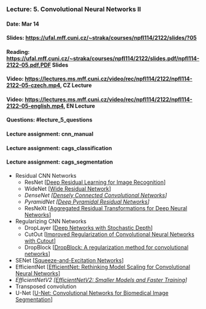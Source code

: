 ### Lecture: 5. Convolutional Neural Networks II
#### Date: Mar 14
#### Slides: https://ufal.mff.cuni.cz/~straka/courses/npfl114/2122/slides/?05
#### Reading: https://ufal.mff.cuni.cz/~straka/courses/npfl114/2122/slides.pdf/npfl114-2122-05.pdf,PDF Slides
#### Video: https://lectures.ms.mff.cuni.cz/video/rec/npfl114/2122/npfl114-2122-05-czech.mp4, CZ Lecture
#### Video: https://lectures.ms.mff.cuni.cz/video/rec/npfl114/2122/npfl114-2122-05-english.mp4, EN Lecture
#### Questions: #lecture_5_questions
#### Lecture assignment: cnn_manual
#### Lecture assignment: cags_classification
#### Lecture assignment: cags_segmentation

- Residual CNN Networks
  - ResNet [[Deep Residual Learning for Image Recognition](https://arxiv.org/abs/1512.03385)]
  - WideNet [[Wide Residual Network](https://arxiv.org/abs/1605.07146)]
  - *DenseNet [[Densely Connected Convolutional Networks](https://arxiv.org/abs/1608.06993)]*
  - *PyramidNet [[Deep Pyramidal Residual Networks](https://arxiv.org/abs/1610.02915)]*
  - ResNeXt [[Aggregated Residual Transformations for Deep Neural Networks](https://arxiv.org/abs/1611.05431)]
- Regularizing CNN Networks
  - DropLayer [[Deep Networks with Stochastic Depth](https://arxiv.org/abs/1603.09382)]
  - CutOut [[Improved Regularization of Convolutional Neural Networks with Cutout](https://arxiv.org/abs/1708.04552)]
  - DropBlock [[DropBlock: A regularization method for convolutional networks](https://arxiv.org/abs/1810.12890)]
- SENet [[Squeeze-and-Excitation Networks](https://arxiv.org/abs/1709.01507)]
- EfficientNet [[EfficientNet: Rethinking Model Scaling for Convolutional Neural Networks](https://arxiv.org/abs/1905.11946)]
- *EfficientNetV2 [[EfficientNetV2: Smaller Models and Faster Training](https://arxiv.org/abs/2104.00298)]*
- Transposed convolution
- U-Net [[U-Net: Convolutional Networks for Biomedical Image Segmentation](https://arxiv.org/abs/1505.04597)]
